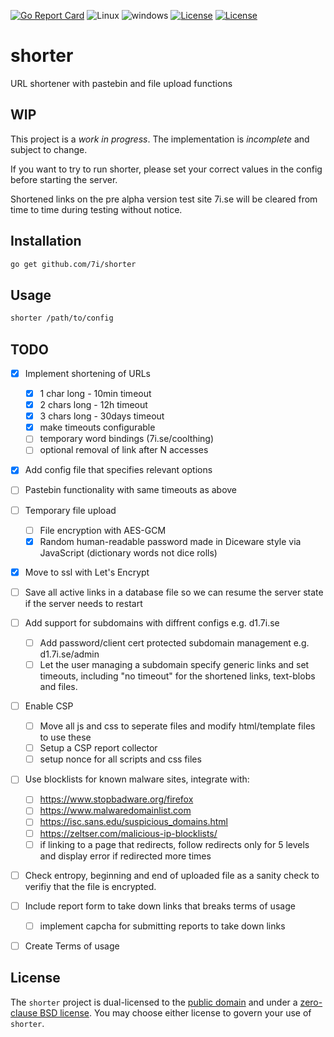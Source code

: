 [![Go Report Card](https://goreportcard.com/badge/github.com/7i/shorter)](https://goreportcard.com/report/github.com/7i/shorter)
![Linux](https://img.shields.io/badge/Supports-Linux-green.svg)
![windows](https://img.shields.io/badge/Supports-windows-green.svg)
[![License](https://img.shields.io/badge/License-UNLICENSE-blue.svg)](https://raw.githubusercontent.com/7i/shorter/master/UNLICENSE)
[![License](https://img.shields.io/badge/License-0BSD-blue.svg)](https://raw.githubusercontent.com/7i/shorter/master/LICENSE)
# shorter
URL shortener with pastebin and file upload functions


## WIP

This project is a *work in progress*. The implementation is *incomplete* and subject to change.

If you want to try to run shorter, please set your correct values in the config before starting the server.

Shortened links on the pre alpha version test site 7i.se will be cleared from time to time during testing without notice.

## Installation

```bash
go get github.com/7i/shorter
```

## Usage

```bash
shorter /path/to/config
```

## TODO
- [x] Implement shortening of URLs
   - [x] 1 char long - 10min timeout
   - [x] 2 chars long - 12h timeout
   - [x] 3 chars long - 30days timeout
   - [x] make timeouts configurable
   - [ ] temporary word bindings (7i.se/coolthing)
   - [ ] optional removal of link after N accesses 
- [x] Add config file that specifies relevant options
- [ ] Pastebin functionality with same timeouts as above
- [ ] Temporary file upload
   - [ ] File encryption with AES-GCM
   - [x] Random human-readable password made in Diceware style via JavaScript (dictionary words not dice rolls)
- [x] Move to ssl with Let's Encrypt
- [ ] Save all active links in a database file so we can resume the server state if the server needs to restart
- [ ] Add support for subdomains with diffrent configs e.g. d1.7i.se
   - [ ] Add password/client cert protected subdomain management e.g. d1.7i.se/admin
   - [ ] Let the user managing a subdomain specify generic links and set timeouts, including "no timeout" for the shortened links, text-blobs and files.
- [ ] Enable CSP
   - [ ] Move all js and css to seperate files and modify html/template files to use these
   - [ ] Setup a CSP report collector
   - [ ] setup nonce for all scripts and css files
- [ ] Use blocklists for known malware sites, integrate with:
   - [ ] https://www.stopbadware.org/firefox
   - [ ] https://www.malwaredomainlist.com
   - [ ] https://isc.sans.edu/suspicious_domains.html
   - [ ] https://zeltser.com/malicious-ip-blocklists/
   - [ ] if linking to a page that redirects, follow redirects only for 5 levels and display error if redirected more times
- [ ] Check entropy, beginning and end of uploaded file as a sanity check to verifiy that the file is encrypted.
- [ ] Include report form to take down links that breaks terms of usage
   - [ ] implement capcha for submitting reports to take down links
- [ ] Create Terms of usage


## License

The `shorter` project is dual-licensed to the [public domain](UNLICENSE) and under a [zero-clause BSD license](LICENSE). You may choose either license to govern your use of `shorter`.

